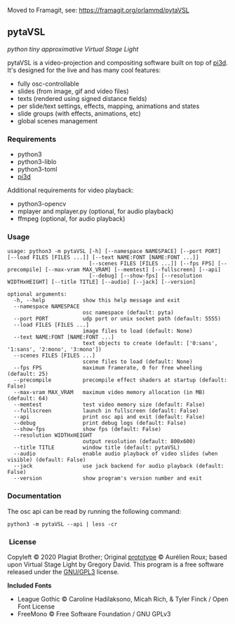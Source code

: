 Moved to Framagit, see: https://framagit.org/orlammd/pytaVSL

## pytaVSL
*python tiny approximative Virtual Stage Light*

pytaVSL is a video-projection and compositing software built on top of [pi3d](https://github.com/tipam/pi3d/). It's designed for the live and has many cool features:
- fully osc-controllable
- slides (from image, gif and video files)
- texts (rendered using signed distance fields)
- per slide/text settings, effects, mapping, animations and states
- slide groups (with effects, animations, etc)
- global scenes management

### Requirements

- python3
- python3-liblo
- python3-toml
- [pi3d](https://github.com/tipam/pi3d/)

Additional requirements for video playback:

- python3-opencv
- mplayer and mplayer.py (optional, for audio playback)
- ffmpeg (optional, for audio playback)


### Usage

```
usage: python3 -m pytaVSL [-h] [--namespace NAMESPACE] [--port PORT] [--load FILES [FILES ...]] [--text NAME:FONT [NAME:FONT ...]]
                          [--scenes FILES [FILES ...]] [--fps FPS] [--precompile] [--max-vram MAX_VRAM] [--memtest] [--fullscreen] [--api]
                          [--debug] [--show-fps] [--resolution WIDTHxHEIGHT] [--title TITLE] [--audio] [--jack] [--version]

optional arguments:
  -h, --help            show this help message and exit
  --namespace NAMESPACE
                        osc namespace (default: pyta)
  --port PORT           udp port or unix socket path (default: 5555)
  --load FILES [FILES ...]
                        image files to load (default: None)
  --text NAME:FONT [NAME:FONT ...]
                        text objects to create (default: ['0:sans', '1:sans', '2:mono', '3:mono'])
  --scenes FILES [FILES ...]
                        scene files to load (default: None)
  --fps FPS             maximum framerate, 0 for free wheeling (default: 25)
  --precompile          precompile effect shaders at startup (default: False)
  --max-vram MAX_VRAM   maximum video memory allocation (in MB) (default: 64)
  --memtest             test video memory size (default: False)
  --fullscreen          launch in fullscreen (default: False)
  --api                 print osc api and exit (default: False)
  --debug               print debug logs (default: False)
  --show-fps            show fps (default: False)
  --resolution WIDTHxHEIGHT
                        output resolution (default: 800x600)
  --title TITLE         window title (default: pytaVSL)
  --audio               enable audio playback of video slides (when visible) (default: False)
  --jack                use jack backend for audio playback (default: False)
  --version             show program's version number and exit
```

### Documentation

The osc api can be read by running the following command:
```
python3 -m pytaVSL --api | less -cr
```

###  License

Copyleft © 2020 Plagiat Brother; Original [prototype](https://github.com/PlagiatBros/pytaVSL/blob/58782830260a917a0d4a859507023b4130fd0171/main.py) © Aurélien Roux; based upon Virtual Stage Light by Gregory David.
This program is a free software released under the [GNU/GPL3](https://github.com/PlagiatBros/pytaVSL/blob/master/LICENSE) license.

**Included Fonts**

- League Gothic © Caroline Hadilaksono, Micah Rich, & Tyler Finck / Open Font License
- FreeMono © Free Software Foundation / GNU GPLv3
